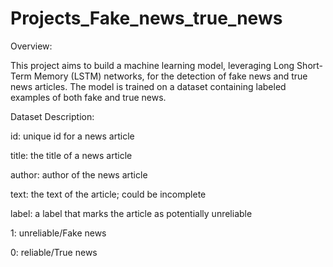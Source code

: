 # Projects_Fake_news_true_news
Overview:

This project aims to build a machine learning model, leveraging Long Short-Term Memory (LSTM) networks, for the detection of fake news and true news articles. The model is trained on a dataset containing labeled examples of both fake and true news.

Dataset Description:

 id: unique id for a news article
 
 title: the title of a news article
 
 author: author of the news article
 
 text: the text of the article; could be incomplete
 
 label: a label that marks the article as potentially unreliable
 
 1: unreliable/Fake news
 
 0: reliable/True news
